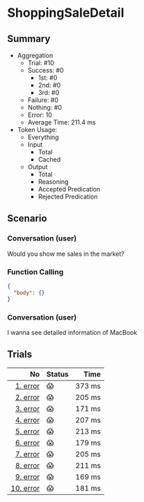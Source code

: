 # ShoppingSaleDetail
## Summary
  - Aggregation
    - Trial: #10
    - Success: #0
      - 1st: #0
      - 2nd: #0
      - 3rd: #0
    - Failure: #0
    - Nothing: #0
    - Error: 10
    - Average Time: 211.4 ms
  - Token Usage:
    - Everything
    - Input
      - Total
      - Cached
    - Output
      - Total
      - Reasoning
      - Accepted Predication
      - Rejected Predication

## Scenario
### Conversation (user)
Would you show me sales in the market?

### Function Calling
```json
{
  "body": {}
}
```

### Conversation (user)
I wanna see detailed information of MacBook

## Trials
No | Status | Time
---:|:-------|------:
[1. error](./trials/1.error.json) | 😱 | 373 ms
[2. error](./trials/2.error.json) | 😱 | 205 ms
[3. error](./trials/3.error.json) | 😱 | 171 ms
[4. error](./trials/4.error.json) | 😱 | 207 ms
[5. error](./trials/5.error.json) | 😱 | 213 ms
[6. error](./trials/6.error.json) | 😱 | 179 ms
[7. error](./trials/7.error.json) | 😱 | 205 ms
[8. error](./trials/8.error.json) | 😱 | 211 ms
[9. error](./trials/9.error.json) | 😱 | 169 ms
[10. error](./trials/10.error.json) | 😱 | 181 ms